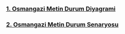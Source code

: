 ### [1. Osmangazi Metin Durum Diyagrami](/diyagram.pdf)
### [2. Osmangazi Metin Durum Senaryosu](/durum_senaryosu.pdf)